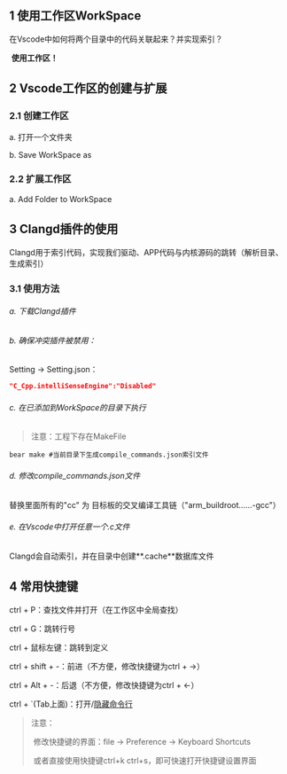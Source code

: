 ## 1 使用工作区WorkSpace

在Vscode中如何将两个目录中的代码关联起来？并实现索引？

​	**使用工作区！**

## 2 Vscode工作区的创建与扩展

### 2.1 创建工作区

a. 打开一个文件夹

b. Save WorkSpace as

### 2.2 扩展工作区

a. Add Folder to WorkSpace

## 3 Clangd插件的使用

Clangd用于索引代码，实现我们驱动、APP代码与内核源码的跳转（解析目录、生成索引）

### 3.1 使用方法

###### a. 下载Clangd插件

###### b. 确保冲突插件被禁用：

Setting → Setting.json：

```JSON
"C_Cpp.intelliSenseEngine":"Disabled"
```

###### c. 在已添加到WorkSpace的目录下执行

> 注意：工程下存在MakeFile

```shell
bear make #当前目录下生成compile_commands.json索引文件
```

###### d. 修改compile_commands.json文件

替换里面所有的"cc" 为 目标板的交叉编译工具链（"arm_buildroot......-gcc"）

###### e. 在Vscode中打开任意一个.c文件

Clangd会自动索引，并在目录中创建**.cache**数据库文件

## 4 常用快捷键

ctrl + P：查找文件并打开（在工作区中全局查找）

ctrl + G：跳转行号

ctrl + 鼠标左键：跳转到定义

ctrl + shift + -：前进（不方便，修改快捷键为ctrl + →）

ctrl + Alt + -：后退（不方便，修改快捷键为ctrl + ←）

ctrl + `(Tab上面)：打开/[隐藏命令行]()

> 注意：
>
> ​	修改快捷键的界面：file → Preference → Keyboard Shortcuts
>
> ​	或者直接使用快捷键ctrl+k ctrl+s，即可快速打开快捷键设置界面
>
> 

